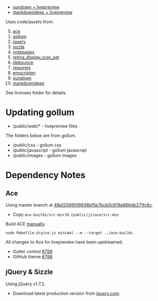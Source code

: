 - [sundown + livepreview](http://bootstraponline.github.com/livepreview/public/web)
- [markdowndeep + livepreview](http://bootstraponline.github.com/livepreview/public/web/index_deep.html)

Uses code/assets from:

0. [ace](https://github.com/ajaxorg/ace)
0. [gollum](https://github.com/github/gollum)
0. [jquery](https://github.com/jquery/jquery)
0. [sizzle](https://github.com/jquery/sizzle)
0. [notepages](https://github.com/fivesixty/notepages)
0. [retina_display_icon_set](http://blog.twg.ca/2010/11/retina-display-icon-set/)
0. [debounce](https://github.com/cowboy/jquery-throttle-debounce)
0. [requirejs](https://github.com/jrburke/requirejs)
0. [emscripten](https://github.com/kripken/emscripten)
0. [sundown](https://github.com/bootstraponline/sundown)
0. [markdowndeep](https://github.com/toptensoftware/markdowndeep)

See licenses folder for details.

# Updating gollum

- /public/web/* - livepreview files

The folders below are from gollum.

- /public/css - gollum css
- /public/javascript - gollum javascript
- /public/images - gollum images


# Dependency Notes

## Ace
Using master branch at [49a120990f9938bf5b7bcb0c619a866db271fc6c](https://github.com/ajaxorg/ace/commit/49a120990f9938bf5b7bcb0c619a866db271fc6c).

- Copy `ace-builds/src-min` to `/public/js/ace/src-min`

Build ACE [manually](https://github.com/ajaxorg/ace/wiki/Building-ace).

`node Makefile.dryice.js minimal --m --target ../ace-builds`

All changes to Ace for livepreview have been upstreamed.
- Gutter control [#799](https://github.com/ajaxorg/ace/pull/799)
- GitHub theme [#798](https://github.com/ajaxorg/ace/pull/798)

## jQuery & Sizzle
Using jQuery v1.7.2.

- Download latest production version from [jquery.com](http://www.jquery.com).

